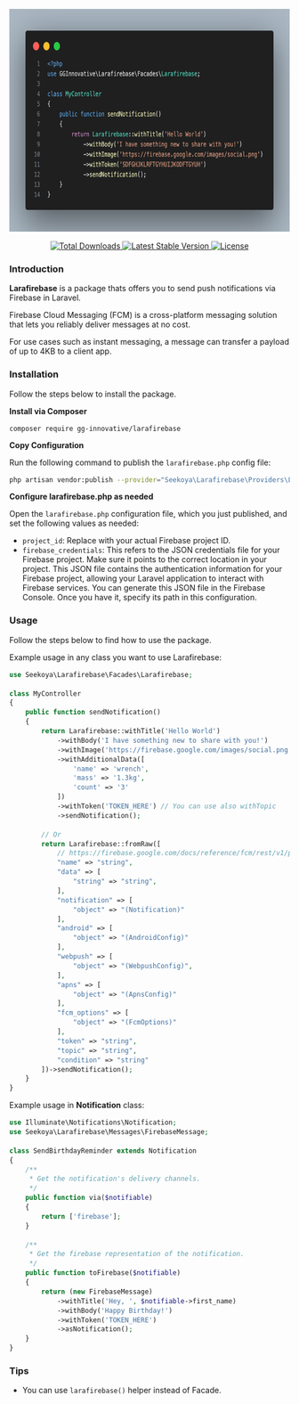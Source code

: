 <p align="center"><img src="/art/cover-v2.png" height="400"></p>

<p align="center">
    <a href="https://packagist.org/packages/gg-innovative/larafirebase">
        <img src="https://img.shields.io/packagist/dt/gg-innovative/larafirebase" alt="Total Downloads">
    </a>
    <a href="https://packagist.org/packages/gg-innovative/larafirebase">
        <img src="https://img.shields.io/packagist/v/gg-innovative/larafirebase" alt="Latest Stable Version">
    </a>
    <a href="https://packagist.org/packages/gg-innovative/larafirebase">
        <img src="https://img.shields.io/packagist/l/gg-innovative/larafirebase" alt="License">
    </a>
</p>


### Introduction

**Larafirebase** is a package thats offers you to send push notifications via Firebase in Laravel.

Firebase Cloud Messaging (FCM) is a cross-platform messaging solution that lets you reliably deliver messages at no cost.

For use cases such as instant messaging, a message can transfer a payload of up to 4KB to a client app.

### Installation

Follow the steps below to install the package.


**Install via Composer**

```
composer require gg-innovative/larafirebase
```

**Copy Configuration**

Run the following command to publish the `larafirebase.php` config file:

```bash
php artisan vendor:publish --provider="Seekoya\Larafirebase\Providers\LarafirebaseServiceProvider"
```

**Configure larafirebase.php as needed**

Open the `larafirebase.php` configuration file, which you just published, and set the following values as needed:

- `project_id`: Replace with your actual Firebase project ID.
- `firebase_credentials`: This refers to the JSON credentials file for your Firebase project. Make sure it points to the correct location in your project. This JSON file contains the authentication information for your Firebase project, allowing your Laravel application to interact with Firebase services. You can generate this JSON file in the Firebase Console. Once you have it, specify its path in this configuration.

### Usage

Follow the steps below to find how to use the package.

Example usage in any class you want to use Larafirebase:

```php
use Seekoya\Larafirebase\Facades\Larafirebase;

class MyController
{
    public function sendNotification()
    {
        return Larafirebase::withTitle('Hello World')
            ->withBody('I have something new to share with you!')
            ->withImage('https://firebase.google.com/images/social.png')
            ->withAdditionalData([
                'name' => 'wrench',
                'mass' => '1.3kg',
                'count' => '3'
            ])
            ->withToken('TOKEN_HERE') // You can use also withTopic
            ->sendNotification();
        
        // Or
        return Larafirebase::fromRaw([
            // https://firebase.google.com/docs/reference/fcm/rest/v1/projects.messages
            "name" => "string",
            "data" => [
                "string" => "string",
            ],
            "notification" => [
                "object" => "(Notification)"
            ],
            "android" => [
                "object" => "(AndroidConfig)"
            ],
            "webpush" => [
                "object" => "(WebpushConfig)",
            ],
            "apns" => [
                "object" => "(ApnsConfig)"
            ],
            "fcm_options" => [
                "object" => "(FcmOptions)"
            ],
            "token" => "string",
            "topic" => "string",
            "condition" => "string"
        ])->sendNotification();
    }
}
```

Example usage in **Notification** class:

```php
use Illuminate\Notifications\Notification;
use Seekoya\Larafirebase\Messages\FirebaseMessage;

class SendBirthdayReminder extends Notification
{
    /**
     * Get the notification's delivery channels.
     */
    public function via($notifiable)
    {
        return ['firebase'];
    }

    /**
     * Get the firebase representation of the notification.
     */
    public function toFirebase($notifiable)
    {
        return (new FirebaseMessage)
            ->withTitle('Hey, ', $notifiable->first_name)
            ->withBody('Happy Birthday!')
            ->withToken('TOKEN_HERE')
            ->asNotification();
    }
}
```

### Tips

- You can use `larafirebase()` helper instead of Facade.
